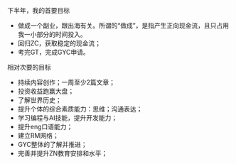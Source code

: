 
下半年，我的首要目标

- 做成一个副业，跟出海有关。所谓的“做成”，是指产生正向现金流，且只占用我一小部分的时间投入。
- 回归ZC，获取稳定的现金流；
- 考完GT，完成GYC申请。

相对次要的目标
- 持续内容创作；一周至少2篇文章；
- 投资收益跑赢大盘；
- 了解世界历史；
- 提升个体的综合素质能力：思维；沟通表达；
- 学习编程与AI技能，提升开发能力；
- 提升eng口语能力；
- 建立RM网络；
- GYC整体的了解并推进；
- 完善并提升ZN教育安排和水平；

